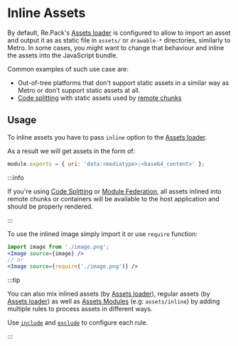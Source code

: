# Inline Assets

By default, Re.Pack's [Assets loader](/docs/configuration/loaders/assets-loader) is configured to allow to import an asset and output it as as static file in `assets/` or `drawable-*` directories, similarly to Metro.
In some cases, you might want to change that behaviour and inline the assets into the JavaScript bundle. 

Common examples of such use case are:
- Out-of-tree platforms that don't support static assets in a similar way as Metro or don't support static assets at all.
- [Code splitting](../../code-splitting/usage) with static assets used by [remote chunks](../../code-splitting/glossary#remote-chunks)

## Usage

To inline assets you have to pass `inline` option to the [Assets loader](/docs/configuration/loaders/assets-loader).

As a result we will get assets in the form of:

```js
module.exports = { uri: 'data:<mediatype>;<base64_content>' };
```

:::info

If you're using [Code Splitting](#) or [Module Federation](#), all assets inlined into remote chunks or containers will be available to the host application and should be properly rendered.

:::

To use the inlined image simply import it or use `require` function:

```jsx
import image from './image.png';
<Image source={image} />
// or
<Image source={require('./image.png')} />
```

:::tip

You can also mix inlined assets (by  [Assets loader](#)),  regular assets (by  [Assets loader](#)) as well as [Assets Modules](https://webpack.js.org/guides/asset-modules/) (e.g: `assets/inline`) by adding multiple rules to process assets in different ways.

Use [`include`](https://webpack.js.org/configuration/module/#ruleinclude) and [`exclude`](https://webpack.js.org/configuration/module/#ruleexclude) to configure each rule.

:::
